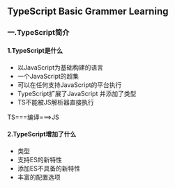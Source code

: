 ## TypeScript  Basic Grammer Learning

### 一.TypeScript简介

#### 1.TypeScript是什么

- 以JavaScript为基础构建的语言
- 一个JavaScript的超集
- 可以在任何支持JavaScript的平台执行
- TypeScript扩展了JavaScript 并添加了类型
- TS不能被JS解析器直接执行

TS===编译===>JS

#### 2.TypeScript增加了什么

- 类型
- 支持ES的新特性
- 添加ES不具备的新特性
- 丰富的配置选项